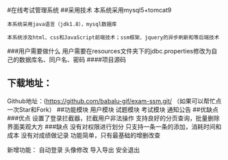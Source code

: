 #在线考试管理系统
##采用技术
    本系统采用mysql5+tomcat9

    本系统采用java语言（jdk1.8），mysql数据库

    本系统涉及html、css和JavaScript前端技术；ssm框架、jquery的异步刷新和等后端技术
###用户需要做什么
    用户需要在resources文件夹下的jdbc.properties修改为自己的数据库名、同户名、密码
####项目源码
## 下载地址：
Github地址：(https://github.com/babalu-gif/exam-ssm.git/
（如果可以帮忙点一次Star和Fork）
##功能模块
    用户模块
    试题模块
    考试模块
    通知公告
##优缺点
###优点
    设置了登录拦截器，拦截用户非法操作
    支持良好的分页查询，批量删除
    界面美观大方
###缺点
    没有对权限进行划分
    只支持一条一条的添加，消耗时间和成本
    没有对成绩做记录
    功能简单，只有最基础的增删改查
    
新增功能：
    自动登录
    头像修改
    导入导出
    安全退出